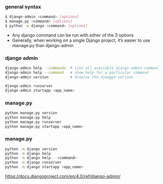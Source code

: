 
### general syntax
```bash
$ django-admin <command> [options]
$ manage.py <command> [options]
$ python -m django <command> [options]
```
* Any django command can be run with either of the 3 options
* Generally, when working on a single Django project, it’s easier to use manage.py than django-admin

### django admin
```bash
django-admin help --commands  # list all available django-admin-commands
django-admin help --command   # show help for a particular command
django-admin version          # display the djangpo version

django-admin runserver
django-admin startapp <app_name>
```

### manage.py
```bash
python manage.py version
python manage.py help
python manage.py runserver
python manage.py startapp <app_name>
```

### manage.py
```bash
python -m django version
python -m django help
python -m django help --<command>
python -m django runserver
python -m django startapp <app_name>
```

https://docs.djangoproject.com/en/4.0/ref/django-admin/


